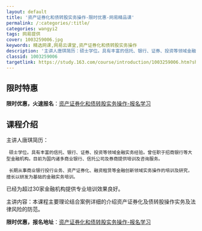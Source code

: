 ```yaml
---
layout: default
title: '资产证券化和债转股实务操作-限时优惠-网易精品课'
permalink: /:categories/:title/
categories: wangyi2
tags: 网易提供
cover: 1003259006.jpg
keywords: 精选网课,网易云课堂,资产证券化和债转股实务操作
description: '主讲人唐琪简历：硕士学位。具有丰富的信托、银行、证券、投资等领域金融实务经验。曾任职于招商银行等大型金融机构。目前为国内'
classid: 1003259006
targetlink: https://study.163.com/course/introduction/1003259006.htm?share=1&shareId=1025206652&utm_campaign=share&utm_medium=iphoneShare&utm_source=&utm_u=1025206652
---
```


## 限时特惠

**限时优惠，火速报名**：[资产证券化和债转股实务操作-报名学习](https://study.163.com/course/introduction/1003259006.htm?share=1&shareId=1025206652&utm_campaign=share&utm_medium=iphoneShare&utm_source=&utm_u=1025206652)

## 课程介绍

主讲人唐琪简历：

     硕士学位。具有丰富的信托、银行、证券、投资等领域金融实务经验。曾任职于招商银行等大型金融机构。目前为国内诸多商业银行、信托公司及券商提供培训及咨询服务。

     长期从事商业银行投行业务、资产证券化、融资租赁等金融创新领域实务操作的培训及研究，擅长以研发为基础的金融实务培训。

已经为超过30家金融机构提供专业培训效果良好。

主讲内容：本课程主要理论结合案例详细的介绍资产证券化及债转股操作实务及法律风险的防范。

**限时优惠，报名地址**：[资产证券化和债转股实务操作-报名学习](https://study.163.com/course/introduction/1003259006.htm?share=1&shareId=1025206652&utm_campaign=share&utm_medium=iphoneShare&utm_source=&utm_u=1025206652)

